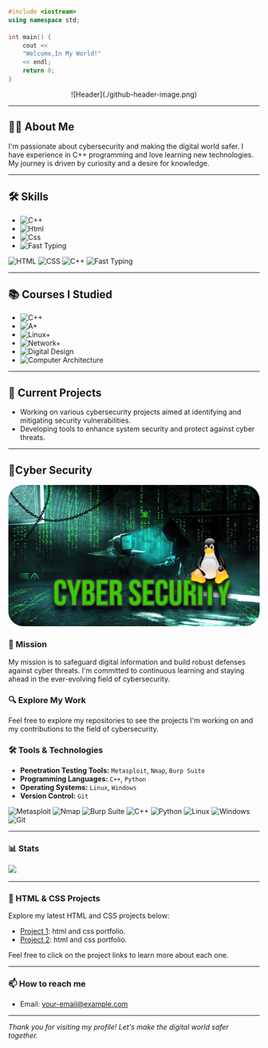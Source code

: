 ```cpp
#include <iostream>
using namespace std;

int main() {
    cout << 
    "Welcome,In My World!"
    << endl;
    return 0;
}
```
<div align="center"> 
    ![Header](./github-header-image.png)
</div>

---

## 🕵️‍♂️ About Me

I'm passionate about cybersecurity and making the digital world safer. I have experience in C++ programming and love learning new technologies. My journey is driven by curiosity and a desire for knowledge.

---

## 🛠️ Skills

- ![C++](https://img.shields.io/badge/C%2B%2B-50%25-blue)
- ![Html](https://img.shields.io/badge/Html-50%25-blue)
- ![Css](https://img.shields.io/badge/Css-50%25-blue)
- ![Fast Typing](https://img.shields.io/badge/Fast%20Typing-25%20words%20in%2030%20seconds-red)

![HTML](https://img.shields.io/badge/HTML-5-E34F26?logo=html5&logoColor=white)
![CSS](https://img.shields.io/badge/CSS-3-1572B6?logo=css3&logoColor=white)
![C++](https://img.shields.io/badge/C++-11-00599C?logo=c%2B%2B&logoColor=white)
![Fast Typing](https://img.shields.io/badge/Fast_Typing-⌨-brightgreen)

---

## 📚 Courses I Studied

- ![C++](https://img.shields.io/badge/C%2B%2B-Done-brightgreen)
- ![A+](https://img.shields.io/badge/A%2B-Soon-orange)
- ![Linux+](https://img.shields.io/badge/Linux%2B-Soon-orange)
- ![Network+](https://img.shields.io/badge/Network%2B-Soon-orange)
- ![Digital Design](https://img.shields.io/badge/Digital_Design-Soon-orange)
- ![Computer Architecture](https://img.shields.io/badge/Computer_Architecture-Soon-orange)

---

## 💼 Current Projects

- Working on various cybersecurity projects aimed at identifying and mitigating security vulnerabilities.
- Developing tools to enhance system security and protect against cyber threats.


---

## 🔐Cyber Security

<div align="center">
  <img src="./FD830E17-2E2A-4A43-BF57-CEF65D97697A.jpeg" style="border-radius: 30px; max-width: 100%;" alt="Cybersecurity Image">
</div>

### 🚀 Mission

My mission is to safeguard digital information and build robust defenses against cyber threats. I'm committed to continuous learning and staying ahead in the ever-evolving field of cybersecurity.

### 🔍 Explore My Work

Feel free to explore my repositories to see the projects I'm working on and my contributions to the field of cybersecurity.

### 🛠️ Tools & Technologies

- **Penetration Testing Tools:** `Metasploit`, `Nmap`, `Burp Suite`
- **Programming Languages:** `C++`, `Python`
- **Operating Systems:** `Linux`, `Windows`
- **Version Control:** `Git`

![Metasploit](https://img.shields.io/badge/Metasploit-3DDC84?logo=Metasploit&logoColor=white) 
![Nmap](https://img.shields.io/badge/Nmap-00599C?logo=nmap&logoColor=white)
![Burp Suite](https://img.shields.io/badge/Burp_Suite-FF6C37?logo=Burp%20Suite&logoColor=white)
![C++](https://img.shields.io/badge/C++-00599C?logo=c%2B%2B&logoColor=white)
![Python](https://img.shields.io/badge/Python-3776AB?logo=python&logoColor=white)
![Linux](https://img.shields.io/badge/Linux-FCC624?logo=linux&logoColor=black)
![Windows](https://img.shields.io/badge/Windows-0078D6?logo=windows&logoColor=white)
![Git](https://img.shields.io/badge/Git-F05032?logo=git&logoColor=white)

---

### 📊 Stats

<a href="https://stats.hyochan.dev/en/stats/0xnedal"><img src="https://stats.hyochan.dev/api/github-stats?login=0xnedal" width="600" /></a>

---

### 🎨 HTML & CSS Projects

Explore my latest HTML and CSS projects below:

- [Project 1](https://0xnedal.github.io/0oghost): html and css portfolio.
- [Project 2](https://0xnedal.github.io/0xghost): html and css portfolio.
  
Feel free to click on the project links to learn more about each one.

---

### 📫 How to reach me

- Email: your-email@example.com

---

*Thank you for visiting my profile! Let's make the digital world safer together.*

